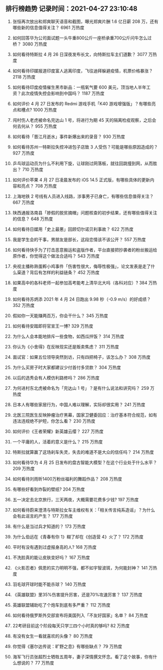 
## 排行榜趋势 记录时间：2021-04-27 23:10:48
  
  1. 张恒再次放出和郑爽聊天语音和截图，曝光郑爽片酬 1.6 亿日薪 208 万，还有哪些新的信息值得关注？ 6961 万热度
    
  2. 如何回答华为公司面试题一头牛重800公斤一座桥承重700公斤问牛怎么过桥？ 3080 万热度
    
  3. 如何看待特斯拉 4 月 26 日深夜发布长文，向特斯拉车主们道歉？ 3077 万热度
    
  4. 如何看待印媒报道印度富人逃离印度，飞往迪拜躲避疫情，机票价格暴涨？ 2118 万热度
    
  5. 如何看待印度疫情催生黑市新品：一瓶氧气要 600 美元，顶当地人半年工资？此次疫情失控会影响到中国吗？ 1187 万热度
    
  6. 如何评价 4 月 27 日发布的 Redmi 游戏手机「K40 游戏增强版」？有哪些亮点和槽点? 1000 万热度
    
  7. 闯村伤人老虎被命名完达山 1 号，将进行为期 45 天的隔离检疫观察，之后会何去何从？ 955 万热度
    
  8. 如何看待「晋江月逝水」事件新爆出来的录音？ 930 万热度
    
  9. 如何看待苏州一特斯拉失控冲进包子店致 3 人受伤？可能是哪些原因造成的？ 927 万热度
    
  10. 乒乓球运动员为什么不利用下旋，让球刚过网落板，就往回跳撞到网，从而胜出？ 710 万热度
    
  11. 如何评价苹果 4 月 27 日凌晨发布的 iOS 14.5 正式版，有哪些具体的更新内容和亮点？ 708 万热度
    
  12. 上海地铁 2 号线有人员进入线路，涉事男子已身亡，有哪些信息值得关注？ 667 万热度
    
  13. 陕西通报洛南县「掺假的脱贫摘帽」问题核查的初步结果，还有哪些值得关注的信息？ 648 万热度
    
  14. 如何看待日媒用「史上最悪」回顾切尔诺贝利事故？ 622 万热度
    
  15. 我是学生会的干事，男朋友是部长，这段恋情该不该公开？ 557 万热度
    
  16. 如何看待快手为了打击恶意搬运和盗版作者，平台直接把抄袭者的粉丝搬运给原作者，你觉得这个做法合适吗？ 543 万热度
    
  17. 央视主播称熟蛋孵小鸡事件「伤害性很大，侮辱性极强」，论文发表是走了什么渠道？背后有怎样的利益链条？ 452 万热度
    
  18. 如果高中的各科老师一起参加高考能考上清华北大吗（各科对应）? 384 万热度
    
  19. 如何看待苏炳添 2021 年 4 月 24 日跑出 9.98 秒（-0.9 m/s）的好成绩？ 352 万热度
    
  20. 假如你一天能赚两百万，你会干什么？ 345 万热度
    
  21. 如何看待安踏即将官宣王一博? 329 万热度
    
  22. 为什么人会本能地排斥一些食物，如西瓜拌饭？ 314 万热度
    
  23. 你认为《小舍得》在反映现实还是贩卖焦虑？ 311 万热度
    
  24. 面试官：如果五位领导突然到访，只有四把椅子，该怎么办？ 308 万热度
    
  25. 为什么买房子时大家都建议少付首付多贷款？ 304 万热度
    
  26. 以后的选秀会有人模仿利路修吗？ 286 万热度
    
  27. 为何进村东北虎被命名为「完达山 1 号」？是有什么说法和讲究吗？ 259 万热度
    
  28. 日本人有哪些家居行为，中国人难以理解，实际却很实用？ 241 万热度
    
  29. 北医三院医生反映肿瘤治疗黑幕，国家卫健委回应：治疗基本符合规范，如有违法违规绝不护短，你怎么看？ 230 万热度
    
  30. 如何评价《王者荣耀》新英雄云缨？ 227 万热度
    
  31. 一个平庸的人，活着的意义是什么？ 215 万热度
    
  32. 特斯拉就算赢了这场刹车失灵，失去的难道不是大众的信任吗？ 214 万热度
    
  33. 如何看待华为 4 月 25 日发布的盘古智能大模型？在这个行业处于什么水平？ 209 万热度
    
  34. 如何看待刘雨昕1400万粉丝福利的舞蹈作品？ 208 万热度
    
  35. 有哪些好看到炸裂的壁纸? 204 万热度
    
  36. 五一决定去北京旅行，三天两夜，大概需要花费多少钱? 197 万热度
    
  37. 如何看待蔚来澄清与特斯拉女车主维权有关：「相关传言纯系造谣」？为什么会有此谣言的产生？ 177 万热度
    
  38. 有什么是当过兵才知道的？ 173 万热度
    
  39. 为什么伯远在《青春有你 1》糊了却在《创造营 4》火了？ 172 万热度
    
  40. 平时有没有遇到过虚报身高的人? 168 万热度
    
  41. 不洗脸真的能让皮肤变好吗？ 167 万热度
    
  42. 《火影忍者》佩恩的实力明明不强，都不如宇智波斑，为何能封神？ 141 万热度
    
  43. 羽毛球开球时能不能杀球？ 140 万热度
    
  44. 《英雄联盟》里35%伤害提升厉害，还是70%攻速厉害？ 137 万热度
    
  45. 英雄联盟辅助吃了个炮车到底有多严重？ 112 万热度
    
  46. 如何看待俄罗斯外交部宣布将美国列入「不友好国家」名单？ 84 万热度
    
  47. 22考研目前这个阶段每天只学三四个小时真的够吗? 82 万热度
    
  48. 有没有女生一看就喜欢的头像？ 80 万热度
    
  49. 你觉得《塞尔达传说：旷野之息》有哪些缺点？ 79 万热度
    
  50. 海军飞行员张超烈士牺牲五周年，妻子深情撰文怀念。看了这个故事，你有什么想说的？ 77 万热度
    